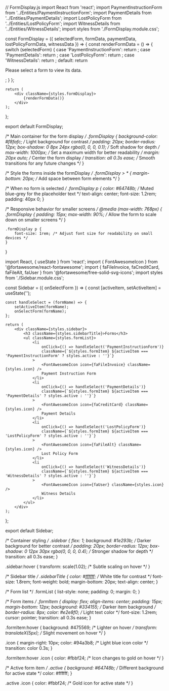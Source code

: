 // FormDisplay.js
import React from 'react';
import PaymentInstructionForm from '../Entities/PaymentInstructionForm';
import PaymentDetails from '../Entities/PaymentDetails';
import LostPolicyForm from '../Entities/LostPolicyForm';
import WitnessDetails from '../Entities/WitnessDetails';
import styles from './FormDisplay.module.css';

const FormDisplay = ({ selectedForm, formData, paymentData, lostPolicyFormData, witnessData }) => {
    const renderFormData = () => {
        switch (selectedForm) {
            case 'PaymentInstructionForm':
                return <PaymentInstructionForm formData={formData} />;
            case 'PaymentDetails':
                return <PaymentDetails paymentData={paymentData} />;
            case 'LostPolicyForm':
                return <LostPolicyForm lostPolicyFormData={lostPolicyFormData} />;
            case 'WitnessDetails':
                return <WitnessDetails witnessData={witnessData} />;
            default:
                return <p>Please select a form to view its data.</p>;
        }
    };

    return (
        <div className={styles.formDisplay}>
            {renderFormData()}
        </div>
    );
};

export default FormDisplay;



/* Main container for the form display */
.formDisplay {
    background-color: #f8fafc; /* Light background for contrast */
    padding: 20px;
    border-radius: 12px;
    box-shadow: 0 8px 24px rgba(0, 0, 0, 0.1); /* Soft shadow for depth */
    max-width: 1000px; /* Set a maximum width for better readability */
    margin: 20px auto; /* Center the form display */
    transition: all 0.3s ease; /* Smooth transitions for any future changes */
}

/* Style the forms inside the formDisplay */
.formDisplay > * {
    margin-bottom: 20px; /* Add space between form elements */
}

/* When no form is selected */
.formDisplay p {
    color: #64748b; /* Muted blue-grey for the placeholder text */
    text-align: center;
    font-size: 1.2rem;
    padding: 40px 0;
}

/* Responsive behavior for smaller screens */
@media (max-width: 768px) {
    .formDisplay {
        padding: 15px;
        max-width: 90%; /* Allow the form to scale down on smaller screens */
    }

    .formDisplay p {
        font-size: 1rem; /* Adjust font size for readability on small devices */
    }
}


import React, { useState } from 'react';
import { FontAwesomeIcon } from '@fortawesome/react-fontawesome';
import { faFileInvoice, faCreditCard, faFileAlt, faUser } from '@fortawesome/free-solid-svg-icons';
import styles from './Sidebar.module.css';

const Sidebar = ({ onSelectForm }) => {
    const [activeItem, setActiveItem] = useState('');

    const handleSelect = (formName) => {
        setActiveItem(formName);
        onSelectForm(formName);
    };

    return (
        <div className={styles.sidebar}>
            <h3 className={styles.sidebarTitle}>Forms</h3>
            <ul className={styles.formList}>
                <li 
                    onClick={() => handleSelect('PaymentInstructionForm')} 
                    className={`${styles.formItem} ${activeItem === 'PaymentInstructionForm' ? styles.active : ''}`}
                >
                    <FontAwesomeIcon icon={faFileInvoice} className={styles.icon} />
                    Payment Instruction Form
                </li>
                <li 
                    onClick={() => handleSelect('PaymentDetails')} 
                    className={`${styles.formItem} ${activeItem === 'PaymentDetails' ? styles.active : ''}`}
                >
                    <FontAwesomeIcon icon={faCreditCard} className={styles.icon} />
                    Payment Details
                </li>
                <li 
                    onClick={() => handleSelect('LostPolicyForm')} 
                    className={`${styles.formItem} ${activeItem === 'LostPolicyForm' ? styles.active : ''}`}
                >
                    <FontAwesomeIcon icon={faFileAlt} className={styles.icon} />
                    Lost Policy Form
                </li>
                <li 
                    onClick={() => handleSelect('WitnessDetails')} 
                    className={`${styles.formItem} ${activeItem === 'WitnessDetails' ? styles.active : ''}`}
                >
                    <FontAwesomeIcon icon={faUser} className={styles.icon} />
                    Witness Details
                </li>
            </ul>
        </div>
    );
};

export default Sidebar;


/* Container styling */
.sidebar {
    flex: 1;
    background: #1e293b; /* Darker background for better contrast */
    padding: 20px;
    border-radius: 12px;
    box-shadow: 0 12px 30px rgba(0, 0, 0, 0.4); /* Stronger shadow for depth */
    transition: all 0.3s ease;
}

.sidebar:hover {
    transform: scale(1.02); /* Subtle scaling on hover */
}

/* Sidebar title */
.sidebarTitle {
    color: #ffffff; /* White title for contrast */
    font-size: 1.8rem;
    font-weight: bold;
    margin-bottom: 20px;
    text-align: center;
}

/* Form list */
.formList {
    list-style: none;
    padding: 0;
    margin: 0;
}

/* Form items */
.formItem {
    display: flex;
    align-items: center;
    padding: 15px;
    margin-bottom: 12px;
    background: #334155; /* Darker item background */
    border-radius: 8px;
    color: #e2e8f0; /* Light text color */
    font-size: 1.2rem;
    cursor: pointer;
    transition: all 0.3s ease;
}

.formItem:hover {
    background: #475569; /* Lighter on hover */
    transform: translateX(5px); /* Slight movement on hover */
}

.icon {
    margin-right: 10px;
    color: #94a3b8; /* Light blue icon color */
    transition: color 0.3s;
}

.formItem:hover .icon {
    color: #fbbf24; /* Icon changes to gold on hover */
}

/* Active form item */
.active {
    background: #64748b; /* Different background for active state */
    color: #ffffff;
}

.active .icon {
    color: #fbbf24; /* Gold icon for active state */
}
